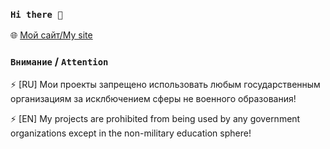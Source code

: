 ### `Hi there 👋`

🌐 [Мой сайт/My site](https://nyadev.xyz/)

### `Внимание` / `Attention`

⚡ [RU] Мои проекты запрещено использовать любым государственным организациям за исклбючением сферы не военного образования!

⚡ [EN] My projects are prohibited from being used by any government organizations except in the non-military education sphere!

<!--
Here are some ideas to get you started:

- 🔭 I’m currently working on ...
- 🌱 I’m currently learning ...
- 👯 I’m looking to collaborate on ...
- 🤔 I’m looking for help with ...
- 💬 Ask me about ...
- 📫 How to reach me: ...
- 😄 Pronouns: ...
- ⚡ Fun fact: ...
-->
